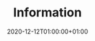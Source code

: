 ---
title: "Information"
date: 2020-12-12T01:00:00+01:00
heading : "MyVanity - The beauty app that follows you everywhere!"
description : "Can't remember the color of your foundation, its opening date or its price? Have you spotted a great lipstick but can't remember the name? The MyVanity mobile app is made for you!"
expertise_title: ""
expertise_sectors: []
---